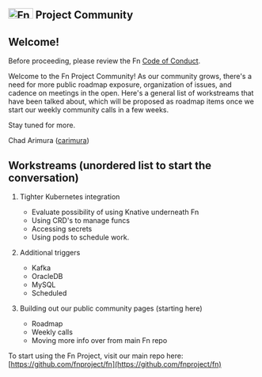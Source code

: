 ## <img src="https://fnproject.io/images/fn-300x125.png" alt="Fn Project Logo" height="21" width="50"> Project Community

## Welcome!

Before proceeding, please review the Fn [Code of Conduct](CODE_OF_CONDUCT.md).

Welcome to the Fn Project Community! As our community grows, there's a need for more public 
roadmap exposure, organization of issues, and cadence on meetings in the open. Here's a general list
of workstreams that have been talked about, which will be proposed as roadmap items once we 
start our weekly community calls in a few weeks.

Stay tuned for more.

Chad Arimura ([carimura](http://github.com/carimura/))


## Workstreams (unordered list to start the conversation)


1. Tighter Kubernetes integration
    - Evaluate possibility of using Knative underneath Fn
    - Using CRD's to manage funcs
    - Accessing secrets
    - Using pods to schedule work.

3. Additional triggers
    - Kafka
    - OracleDB
    - MySQL
    - Scheduled

4. Building out our public community pages (starting here)
    - Roadmap
    - Weekly calls
    - Moving more info over from main Fn repo
    

To start using the Fn Project, visit our main repo here: [https://github.com/fnproject/fn](https://github.com/fnproject/fn)
